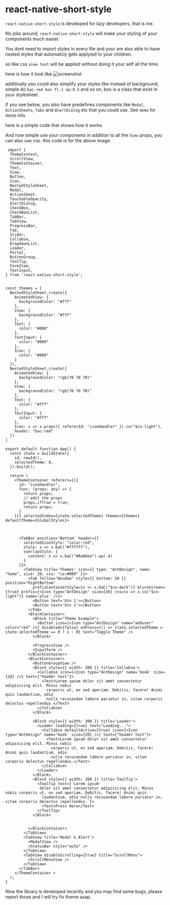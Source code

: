 # react-native-short-style
`react-native-short-style` is developed for lazy developers, that is me.

No joks around, `react-native-short-style` will make your styling of your components much easier.

You dont need to import styles in every file and your are also able to have nested styles that automatcly gets applyied to your children. 

so like css `view text` will be applied without doing it your self all the time.

here is how it look like
![screenshot](https://raw.githubusercontent.com/1-AlenToma/react-native-short-style/main/src/screenshot/image.png)

additinally you could also simplify your styles like instead of background, simple do `bac-red box fl-1 op:0.5` and so on, box is a class that exist in your stylesheet.

If you see below, you also have predefines components like `Modal`, `ActionSheets`, `Tabs` and `AlertDialog` etc that you could use. See `demo` for more info

here is a simple code that shows how it works.


And now simple use your components
in addition to all the `View` props,
you can also use css.
this code is for the above image.
```tsx
 import {
  ThemeContext,
  ScrollView,
  ThemeContainer,
  Text,
  View,
  Button,
  Icon,
  NestedStyleSheet,
  Modal,
  ActionSheet,
  TouchableOpacity,
  AlertDialog,
  CheckBox,
  CheckBoxList,
  TabBar,
  TabView,
  ProgressBar,
  Fab,
  Slider,
  Collabse,
  DropdownList,
  Loader,
  Portal,
  ButtonGroup,
  ToolTip,
  FormItem,
  TextInput,
} from 'react-native-short-style';


const themes = [
  NestedStyleSheet.create({
    AnimatedView: {
      backgroundColor: "#fff"
    },
    View: {
      backgroundColor: "#fff"
    },
    Text: {
      color: "#000"
    },
    TextInput: {
      color: "#000"
    },
    Icon: {
      color: "#000"
    }
  }),
  NestedStyleSheet.create({
    AnimatedView: {
      backgroundColor: "rgb(70 70 70)"
    },
    View: {
      backgroundColor: "rgb(70 70 70)"
    },
    Text: {
      color: "#fff"
    },
    TextInput: {
      color: "#fff"
    },
    Icon: x => x.props({ refererId: "iconHandler" }).co("$co-light"),
    header: "bac:red"
  })
]

export default function App() {
  const state = buildState({
    id: newId(),
    selectedTheme: 0,
  }).build();

  return (
    <ThemeContainer referers={[{
      id: "iconHandler",
      func: (props: any) => {
        return props;
        // edit the props
        props.ifTrue = true;
        return props;
      }
    }]} selectedIndex={state.selectedTheme} themes={themes} defaultTheme={GlobalStyles}>



      <TabBar position='Bottom' header={{
        selectedIconStyle: "color:red",
        style: x => x.baC("#ffffff"),
        overlayStyle: {
          content: x => x.baC("#8a88ee").op(.4)
        }
      }}>
        <TabView title='Themes' icon={{ type: "AntDesign", name: "home", size: 20, css: "co:#000" }}>
          <Fab follow="Window" style={{ bottom: 50 }} position="RightBottom"
            prefixContainerStyle={x => x.baC("$co-dark")} blureScreen={true} prefix={<Icon type="AntDesign" size={30} css={x => x.co("$co-light")} name='plus' />}>
            <Button text='btn 1'></Button>
            <Button text='btn 1'></Button>
          </Fab>
          <BlockContainer>
            <Block title="Theme Example">
              <Button icon={<Icon type="AntDesign" name="adduser" color="red" />} disabled={false} onPress={() => state.selectedTheme = state.selectedTheme == 0 ? 1 : 0} text="Toggle Theme" />
            </Block>

            <ProgressView />
            <InputForm />
          </BlockContainer>
          <BlockContainer>
            <ButtonGroupView />
            <Block style={{ width: 300 }} title='Collabse'>
              <Collabse icon={<Icon type="AntDesign" name='book' size={20} />} text={"header test"}>
                <Text>Lorem ipsum dolor sit amet consectetur adipisicing elit. Minus nobis
                  corporis ut, ex sed aperiam. Debitis, facere! Animi quis laudantium, odio
                  nulla recusandae labore pariatur in, vitae corporis delectus repellendus.</Text>
              </Collabse>
            </Block>

            <Block style={{ width: 300 }} title='Loader'>
              <Loader loading={true} text="Loading...">
                <Collabse defaultActive={true} icon={<Icon type="AntDesign" name='book' size={20} />} text={"header test"}>
                  <Text>Lorem ipsum dolor sit amet consectetur adipisicing elit. Minus nobis
                    corporis ut, ex sed aperiam. Debitis, facere! Animi quis laudantium, odio
                    nulla recusandae labore pariatur in, vitae corporis delectus repellendus.</Text>
                </Collabse>
              </Loader>
            </Block>
            <Block style={{ width: 300 }} title='ToolTip'>
              <ToolTip text={`Lorem ipsum'
               dolor sit amet consectetur adipisicing elit. Minus nobis corporis ut, ex sed aperiam. Debitis, facere! Animi quis 
                laudantium, odio nulla recusandae labore pariatur in, vitae corporis delectus repellendus.`}>
                <Text>Press Here</Text>
              </ToolTip>
            </Block>


          </BlockContainer>
        </TabView>
        <TabView title='Modal & Alert'>
          <ModalView />
          <StatusBar style="auto" />
        </TabView>
        <TabView disableScrolling={true} title="ScrollMenu">
          <ScrollMenuView />
        </TabView>
      </TabBar>
    </ThemeContainer >
  );
}

```
Now the library is developed recently and you may find some bugs, please report those and I will try fix theme asap. 
